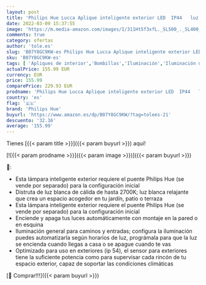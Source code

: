 ```yaml
---
layout: post
title: 'Philips Hue Lucca Aplique inteligente exterior LED  IP44   luz blanca cálida  Compatible con Alexa y Google Home+Philips Hue Sensor de Movimiento para Exterior  Compatible con Alexa y Google Home'
date: 2022-03-09 15:37:55
image: 'https://m.media-amazon.com/images/I/311Ht5f3xfL._SL500_._SL400_.jpg'
comments: true
category: ofertas
author: 'tole.es'
slug: 'B07Y8GC9KW-es Philips Hue Lucca Aplique inteligente exterior LED IP44...'
sku: 'B07Y8GC9KW-es'
tags: [ 'Apliques de interior','Bombillas','Iluminación','Iluminación de interior','Lámparas de pared','alexa','google','home','hue','philips','philips hue', ]
actualPrice: 155.99 EUR
currency: EUR
price: 155.99
comparePrice: 229.93 EUR
prodname: 'Philips Hue Lucca Aplique inteligente exterior LED  IP44   luz blanca cálida  Compatible con Alexa y Google Home+Philips Hue Sensor de Movimiento para Exterior  Compatible con Alexa y Google Home'
country: 'es'
flag: '🇪🇸'
brand: 'Philips Hue'
buyurl: 'https://www.amazon.es/dp/B07Y8GC9KW/?tag=tolees-21'
descuento: '32.16'
average: '155.99'
---
```


Tienes [{{< param title >}}]({{< param buyurl >}}) aqui!

[![{{< param prodname >}}]({{< param image >}})]({{< param buyurl >}})

🔎:

- Esta lámpara inteligente exterior requiere el puente Philips Hue (se vende por separado) para la configuración inicial
- Distruta de luz blanca de cálida de hasta 2700K; luz blanca relajante que crea un espacio acogedor en tu jardín, patio o terraza
- Esta lámpara inteligente exterior requiere el puente Philips Hue (se vende por separado) para la configuración inicial
- Enciende y apaga tus luces automáticamente con montaje en la pared o en esquina
- Iluminación general para caminos y entradas; configura la iluminación puedes automatizarla según horarios de luz, prográmala para que la luz se encienda cuando llegas a casa o se apague cuando te vas
- Optimizado para uso en exteriores (ip 54), el sensor para exteriores tiene la suficiente potencia como para supervisar cada rincón de tu espacio exterior, capaz de soportar las condiciones climáticas

[🛒 Comprar!!!]({{< param buyurl >}})
